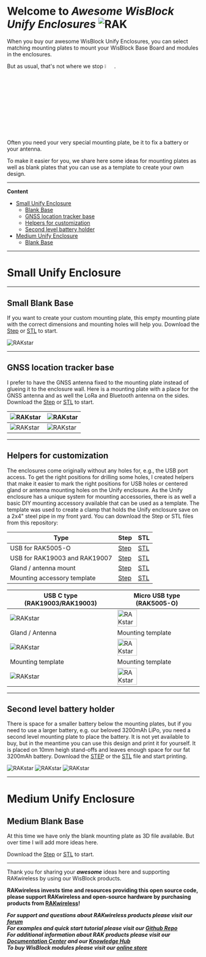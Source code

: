 # Welcome to _**Awesome WisBlock Unify Enclosures**_ ![RAK](../assets/RAK-Whirls.png)

When you buy our awesome WisBlock Unify Enclosures, you can select matching mounting plates to mount your WisBlock Base Board and modules in the enclosures.    

But as usual, that's not where we stop <img src="../assets/rakstar.jpg" alt="RAKstar" width=5%>.    
Often you need your very special mounting plate, be it to fix a battery or your antenna.    

To make it easier for you, we share here some ideas for mounting plates as well as blank plates that you can use as a template to create your own design.

----

**Content**     
- [Small Unify Enclosure](#small-unify-enclosure)
   - [Blank Base](#small-blank-base)
   - [GNSS location tracker base](#gnss-location-tracker-base)
   - [Helpers for customization](#helpers-for-customization)
   - [Second level battery holder](#second-level-battery-holder)
- [Medium Unify Enclosure](#medium-unify-enclosure)
   - [Blank Base](#medium-blank-base)

----

# Small Unify Enclosure

----

## Small Blank Base
If you want to create your custom mounting plate, this empty mounting plate with the correct dimensions and mounting holes will help you. Download the [Step](./Small-Unify-Enclosure/Small-Blank.step) or [STL](./Small-Unify-Enclosure/Small-Blank.stl) to start.

<img src="../assets/Unify-Small-Blank-Mounting-Plate.png" alt="RAKstar" >

----

## GNSS location tracker base
I prefer to have the GNSS antenna fixed to the mounting plate instead of glueing it to the enclosure wall. Here is a mounting plate with a place for the GNSS antenna and as well the LoRa and Bluetooth antenna on the sides. Download the [Step](./Small-Unify-Enclosure/Unify-GNSS.stp) or [STL](./Small-Unify-Enclosure/Unify-GNSS.stl) to start.

| <img src="../assets/RAK5005-O-GNSS.jpg" alt="RAKstar" > | <img src="../assets/RAK19003-GNSS.jpg" alt="RAKstar" > |
| -- | -- |
| <img src="../assets/RAK5005-O-GNSS-Mount.jpg" alt="RAKstar" > | <img src="../assets/RAK19003-GNSS-Mount.jpg" alt="RAKstar" > |

----

## Helpers for customization

The enclosures come originally without any holes for, e.g., the USB port access. To get the right positions for drilling some holes, I created helpers that make it easier to mark the right positions for USB holes or centered gland or antenna mounting holes on the Unify enclosure. 
As the Unify enclosure has a unique system for mounting accessories, there is as well a basic DIY mounting accessory available that can be used as a template. The template was used to create a clamp that holds the Unify enclosure save on a 2x4" steel pipe in my front yard.
You can download the Step or STL files from this repository:

| Type | Step | STL |
| -- | -- | -- |
| USB for RAK5005-O | [Step](./Small-Unify-Enclosure/Drill-Guide-USB-Micro-Hole.step) | [STL](./Small-Unify-Enclosure/Drill-Guide-USB-Type-C-Hole.stl) |     
| USB for RAK19003 and RAK19007 | [Step](./Small-Unify-Enclosure/Drill-Guide-USB-Type-C-Hole.step) | [STL](./Small-Unify-Enclosure/Drill-Guide-USB-Type-C-Hole.stl) |    
| Gland / antenna mount | [Step](./Small-Unify-Enclosure/Drill-Guide-Gland-Hole.step) | [STL](./Small-Unify-Enclosure/Drill-Guide-Gland-Hole.stl) | 
| Mounting accessory template | [Step](./Small-Unify-Enclosure/Mounting-Template.step) | [STL](./Small-Unify-Enclosure/Mounting-Template.stl) | 

| USB C type (RAK19003/RAK19003) | Micro USB type (RAK5005-O) |
| -- | -- |
| <img src="../assets/Unify-Drill-Guide-RAK19007-RAK19003.png" alt="RAKstar" > | <img src="../assets/Unify-Drill-Guide-RAK5005-O.png" width = 50% alt="RAKstar" > |
| Gland / Antenna | Mounting template |
| <img src="../assets/Unify-Drill-Guide-Gland-Antenna.png" alt="RAKstar" > | <img src="../assets/Unify-Mounting-Template-1.png" width = 50% alt="RAKstar" > |
| Mounting template | Mounting template |
| <img src="../assets/Unify-Mounting-Template-2.png" alt="RAKstar" > | <img src="../assets/Unify-Mounting-Template-3.png"  width = 50% alt="RAKstar" > |

----

## Second level battery holder

There is space for a smaller battery below the mounting plates, but if you need to use a larger battery, e.g. our beloved 3200mAh LiPo, you need a second level mounting plate to place the battery. It is not yet available to buy, but in the meantime you can use this design and print it for yourself.
It is placed on 10mm heigh stand-offs and leaves enough space for our fat 3200mAh battery. Download the [STEP](./Small-Unifiy-Enclosure/Battery-Holder.step) or the [STL](./Small-Unifiy-Enclosure/Battery-Holder.stl) file and start printing.

<img src="../assets/Unify-Battery-Stand-1.png" alt="RAKstar" >
<img src="../assets/Unify-Battery-Stand-2.png" alt="RAKstar" >
<img src="../assets/Unify-Battery-Stand-3.png" alt="RAKstar" >


----

# Medium Unify Enclosure

## Medium Blank Base

At this time we have only the blank mounting plate as 3D file available. But over time I will add more ideas here.

Download the [Step](./Medium-Unify-Enclosure/Medium-Blank.step) or [STL](./Medium-Unify-Enclosure/Medium-Blank.stl) to start.

----

Thank you for sharing your _**awesome**_ ideas here and supporting RAKwireless by using our WisBlock products.    


**RAKwireless invests time and resources providing this open source code, please support RAKwireless and open-source hardware by purchasing products from [RAKwireless](https://rakwireless.com/)!**

_**For support and questions about RAKwireless products please visit our [forum](https://forum.rakwireless.com/)**_    
_**For examples and quick start tutorial please visit our [Github Repo](https://github.com/RAKWireless/Wisblock)**_    
_**For additional information about RAK products please visit our [Documentation Center](https://docs.rakwireless.com/) and our [Knowledge Hub](https://docs.rakwireless.com/Knowledge-Hub/Learn/)**_    
_**To buy WisBlock modules please visit our [online store](https://store.rakwireless.com/)**_    
